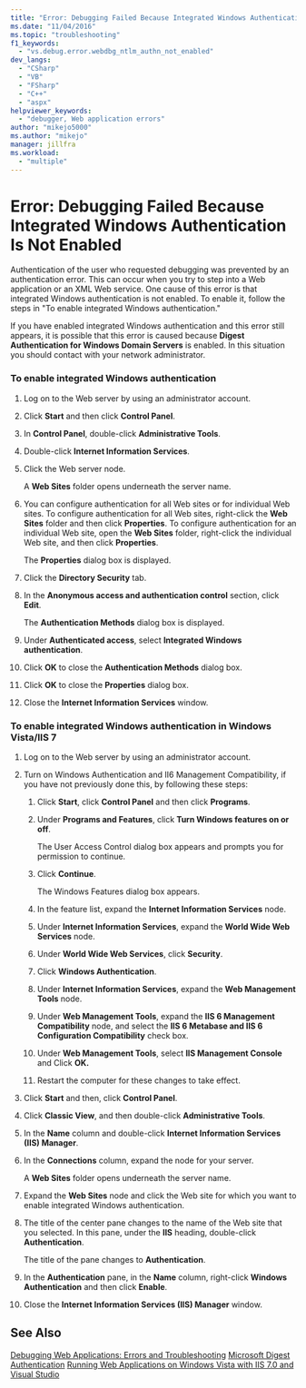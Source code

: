 ```yaml
---
title: "Error: Debugging Failed Because Integrated Windows Authentication Is Not Enabled | Microsoft Docs"
ms.date: "11/04/2016"
ms.topic: "troubleshooting"
f1_keywords:
  - "vs.debug.error.webdbg_ntlm_authn_not_enabled"
dev_langs:
  - "CSharp"
  - "VB"
  - "FSharp"
  - "C++"
  - "aspx"
helpviewer_keywords:
  - "debugger, Web application errors"
author: "mikejo5000"
ms.author: "mikejo"
manager: jillfra
ms.workload:
  - "multiple"
---
```

# Error: Debugging Failed Because Integrated Windows Authentication Is Not Enabled
Authentication of the user who requested debugging was prevented by an authentication error. This can occur when you try to step into a Web application or an XML Web service. One cause of this error is that integrated Windows authentication is not enabled. To enable it, follow the steps in "To enable integrated Windows authentication."

 If you have enabled integrated Windows authentication and this error still appears, it is possible that this error is caused because **Digest Authentication for Windows Domain Servers** is enabled. In this situation you should contact with your network administrator.

### To enable integrated Windows authentication

1.  Log on to the Web server by using an administrator account.

2.  Click **Start** and then click **Control Panel**.

3.  In **Control Panel**, double-click **Administrative Tools**.

4.  Double-click **Internet Information Services**.

5.  Click the Web server node.

     A **Web Sites** folder opens underneath the server name.

6.  You can configure authentication for all Web sites or for individual Web sites. To configure authentication for all Web sites, right-click the **Web Sites** folder and then click **Properties**. To configure authentication for an individual Web site, open the **Web Sites** folder, right-click the individual Web site, and then click **Properties**.

     The **Properties** dialog box is displayed.

7.  Click the **Directory Security** tab.

8.  In the **Anonymous access and authentication control** section, click **Edit**.

     The **Authentication Methods** dialog box is displayed.

9. Under **Authenticated access**, select **Integrated Windows authentication**.

10. Click **OK** to close the **Authentication Methods** dialog box.

11. Click **OK** to close the **Properties** dialog box.

12. Close the **Internet Information Services** window.

### To enable integrated Windows authentication in Windows Vista/IIS 7

1.  Log on to the Web server by using an administrator account.

2.  Turn on Windows Authentication and II6 Management Compatibility, if you have not previously done this, by following these steps:

    1.  Click **Start**, click **Control Panel** and then click **Programs**.

    2.  Under **Programs and Features**, click **Turn Windows features on or off**.

         The User Access Control dialog box appears and prompts you for permission to continue.

    3.  Click **Continue**.

         The Windows Features dialog box appears.

    4.  In the feature list, expand the **Internet Information Services** node.

    5.  Under **Internet Information Services**, expand the **World Wide Web Services** node.

    6.  Under **World Wide Web Services**, click **Security**.

    7.  Click **Windows Authentication**.

    8.  Under **Internet Information Services**, expand the **Web Management Tools** node.

    9. Under **Web Management Tools**, expand the **IIS 6 Management Compatibility** node, and select the **IIS 6 Metabase and IIS 6 Configuration Compatibility** check box.

    10. Under **Web Management Tools**, select **IIS Management Console** and Click **OK.**

    11. Restart the computer for these changes to take effect.

3.  Click **Start** and then, click **Control Panel**.

4.  Click **Classic View**, and then double-click **Administrative Tools**.

5.  In the **Name** column and double-click **Internet Information Services (IIS) Manager**.

6.  In the **Connections** column, expand the node for your server.

     A **Web Sites** folder opens underneath the server name.

7.  Expand the **Web Sites** node and click the Web site for which you want to enable integrated Windows authentication.

8.  The title of the center pane changes to the name of the Web site that you selected. In this pane, under the **IIS** heading, double-click **Authentication**.

     The title of the pane changes to **Authentication**.

9. In the **Authentication** pane, in the **Name** column, right-click **Windows Authentication** and then click **Enable**.

10. Close the **Internet Information Services (IIS) Manager** window.

## See Also
 [Debugging Web Applications: Errors and Troubleshooting](../debugger/debugging-web-applications-errors-and-troubleshooting.md)
 [Microsoft Digest Authentication](http://go.microsoft.com/fwlink/?LinkId=77938)
 [Running Web Applications on Windows Vista with IIS 7.0 and Visual Studio](https://msdn.microsoft.com/Library/262a82ac-dd0e-4096-86c6-fb463e88be66)